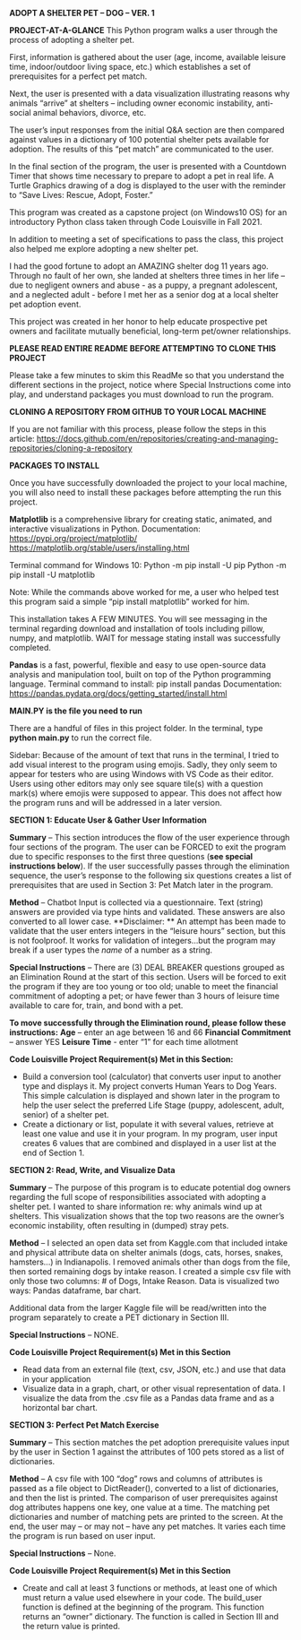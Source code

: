 **ADOPT A SHELTER PET – DOG – VER. 1**

**PROJECT-AT-A-GLANCE**
This Python program walks a user through the process of adopting a shelter pet. 

First, information is gathered about the user (age, income, available leisure time, indoor/outdoor living space, etc.) which establishes a set of prerequisites for a perfect pet match. 

Next, the user is presented with a data visualization illustrating reasons why animals “arrive” at shelters – including owner economic instability, anti-social animal behaviors, divorce, etc.

The user’s input responses from the initial Q&A section are then compared against values in a dictionary of 100 potential shelter pets available for adoption. The results of this “pet match” are communicated to the user.

In the final section of the program, the user is presented with a Countdown Timer that shows time necessary to prepare to adopt a pet in real life. A Turtle Graphics drawing of a dog is displayed to the user with the reminder to “Save Lives: Rescue, Adopt, Foster.”

This program was created as a capstone project (on Windows10 OS) for an introductory Python class taken through Code Louisville in Fall 2021. 

In addition to meeting a set of specifications to pass the class, this project also helped me explore adopting a new shelter pet. 

I had the good fortune to adopt an AMAZING shelter dog 11 years ago. Through no fault of her own, she landed at shelters three times in her life – due to negligent owners and abuse - as a puppy, a pregnant adolescent, and a neglected adult - before I met her as a senior dog at a local shelter pet adoption event. 

This project was created in her honor to help educate prospective pet owners and facilitate mutually beneficial, long-term pet/owner relationships.

**PLEASE READ ENTIRE README BEFORE ATTEMPTING TO CLONE THIS PROJECT**

Please take a few minutes to skim this ReadMe so that you understand the different sections in the project, notice where Special Instructions come into play, and understand packages you must download to run the program. 

**CLONING A REPOSITORY FROM GITHUB TO YOUR LOCAL MACHINE**

If you are not familiar with this process, please follow the steps in this article: https://docs.github.com/en/repositories/creating-and-managing-repositories/cloning-a-repository 

**PACKAGES TO INSTALL**

Once you have successfully downloaded the project to your local machine, you will also need to install these packages before attempting the run this project. 

**Matplotlib** is a comprehensive library for creating static, animated, and interactive visualizations in Python. 
Documentation: 
https://pypi.org/project/matplotlib/
https://matplotlib.org/stable/users/installing.html 

Terminal command for Windows 10: 
Python -m pip install -U pip
Python -m pip install -U matplotlib

Note: While the commands above worked for me, a user who helped test this program said a simple “pip install matplotlib” worked for him. 

This installation takes A FEW MINUTES. You will see messaging in the terminal regarding download and installation of tools including pillow, numpy, and matplotlib. WAIT for message stating install was successfully completed. 
 
**Pandas** is a fast, powerful, flexible and easy to use open-source data analysis and manipulation tool, built on top of the Python programming language.
Terminal command to install: 
pip install pandas
Documentation: https://pandas.pydata.org/docs/getting_started/install.html 

**MAIN.PY is the file you need to run**

There are a handful of files in this project folder. In the terminal, type **python main.py** to run the correct file. 

Sidebar: Because of the amount of text that runs in the terminal, I tried to add visual interest to the program using emojis. Sadly, they only seem to appear for testers who are using Windows with VS Code as their editor. Users using other editors may only see square tile(s) with a question mark(s) where emojis were supposed to appear. This does not affect how the program runs and will be addressed in a later version. 

**SECTION 1: Educate User & Gather User Information**

**Summary** – This section introduces the flow of the user experience through four sections of the program. The user can be FORCED to exit the program due to specific responses to the first three questions (**see special instructions below**). If the user successfully passes through the elimination sequence, the user’s response to the following six questions creates a list of prerequisites that are used in Section 3: Pet Match later in the program. 

**Method** – Chatbot
Input is collected via a questionnaire. Text (string) answers are provided via type hints and validated. These answers are also converted to all lower case.
**Disclaimer: ** An attempt has been made to validate that the user enters integers in the “leisure hours” section, but this is not foolproof. It works for validation of integers…but the program may break if a user types the <em>name</em> of a number as a string. 

**Special Instructions** – There are (3) DEAL BREAKER questions grouped as an Elimination Round at the start of this section. 
Users will be forced to exit the program if they are too young or too old; unable to meet the financial commitment of adopting a pet; or have fewer than 3 hours of leisure time available to care for, train, and bond with a pet. 

**To move successfully through the Elimination round, please follow these instructions:**
**Age** – enter an age between 16 and 66
**Financial Commitment** – answer YES
**Leisure Time** - enter “1” for each time allotment

**Code Louisville Project Requirement(s) Met in this Section:**  
- Build a conversion tool (calculator) that converts user input to another type and displays it. My project converts Human Years to Dog Years. This simple calculation is displayed and shown later in the program to help the user select the preferred Life Stage (puppy, adolescent, adult, senior) of a shelter pet.
- Create a dictionary or list, populate it with several values, retrieve at least one value and use it in your program. In my program, user input creates 6 values that are combined and displayed in a user list at the end of Section 1.

**SECTION 2: Read, Write, and Visualize Data**

**Summary** – The purpose of this program is to educate potential dog owners regarding the full scope of responsibilities associated with adopting a shelter pet. I wanted to share information re: why animals wind up at shelters. This visualization shows that the top two reasons are the owner’s economic instability, often resulting in (dumped) stray pets.

**Method** – I selected an open data set from Kaggle.com that included intake and physical attribute data on shelter animals (dogs, cats, horses, snakes, hamsters...) in Indianapolis. I removed animals other than dogs from the file, then sorted remaining dogs by intake reason. I created a simple csv file with only those two columns: # of Dogs, Intake Reason. Data is visualized two ways: Pandas dataframe, bar chart. 

Additional data from the larger Kaggle file will be read/written into the program separately to create a PET dictionary in Section III.

**Special Instructions** – NONE.

**Code Louisville Project Requirement(s) Met in this Section** 
- Read data from an external file (text, csv, JSON, etc.) and use that data in your application
- Visualize data in a graph, chart, or other visual representation of data. I visualize the data from the .csv file as a Pandas data frame and as a horizontal bar chart.

**SECTION 3: Perfect Pet Match Exercise**

**Summary** – This section matches the pet adoption prerequisite values input by the user in Section 1 against the attributes of 100 pets stored as a list of dictionaries. 

**Method** – A csv file with 100 “dog” rows and columns of attributes is passed as a file object to DictReader(), converted to a list of dictionaries, and then the list is printed. The comparison of user prerequisites against dog attributes happens one key, one value at a time. The matching pet dictionaries and number of matching pets are printed to the screen. At the end, the user may – or may not – have any pet matches. It varies each time the program is run based on user input. 

**Special Instructions** – None. 

**Code Louisville Project Requirement(s) Met in this Section** 
- Create and call at least 3 functions or methods, at least one of which must return a value used elsewhere in your code. The build_user function is defined at the beginning of the program. This function returns an “owner” dictionary. The function is called in Section III and the return value is printed.





 
